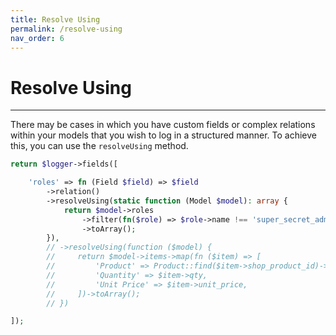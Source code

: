 ```yaml
---
title: Resolve Using
permalink: /resolve-using
nav_order: 6
---
```


# Resolve Using

___

There may be cases in which you have custom fields or complex relations within your models that you wish to log in a structured manner. To achieve this, you can use the `resolveUsing` method.


```php
return $logger->fields([

    'roles' => fn (Field $field) => $field
        ->relation()
        ->resolveUsing(static function (Model $model): array {
            return $model->roles
                ->filter(fn($role) => $role->name !== 'super_secret_admin')
                ->toArray();
        }),
        // ->resolveUsing(function ($model) {
        //     return $model->items->map(fn ($item) => [
        //         'Product' => Product::find($item->shop_product_id)->name,
        //         'Quantity' => $item->qty,
        //         'Unit Price' => $item->unit_price,
        //     ])->toArray();
        // })

]);
```

